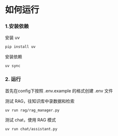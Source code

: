 # 如何运行

### 1.安装依赖

安装 uv

```bash
pip install uv
```
安装依赖
```bash
uv sync
```

### 2. 运行

首先在config下按照 .env.example 的格式创建 .env 文件

测试 RAG，往知识库中录数据和检索
```bash
uv run rag/rag_manager.py
```
测试 chat，使用 RAG 模式
```bash
uv run chat/assistant.py
```